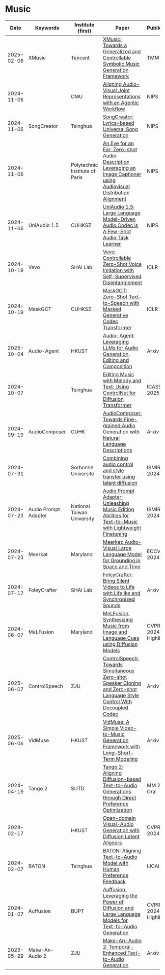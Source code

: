 # Music


| Date       | Keywords   | Institute (first) | Paper                                                                                                                          | Publication | Code | 
| ---------- | ---------- | ----------------- | ------------------------------------------------------------------------------------------------------------------------------ | ----------- | ---- | 
| 2025-02-06 | XMusic |  Tencent | [XMusic: Towards a Generalized and Controllable Symbolic Music Generation Framework](https://arxiv.org/abs/2501.08809) | TMM 2025 | [Github](https://xmusic-project.github.io/) | 
| 2024-11-06 |  | CMU | [Aligning Audio-Visual Joint Representations with an Agentic Workflow](https://openreview.net/forum?id=NGrINZyZKk) | NIPS 2024 | Github | 
| 2024-11-06 | SongCreator | Tsinghua | [SongCreator: Lyrics-based Universal Song Generation](https://openreview.net/forum?id=NGrINZyZKk) | NIPS 2024 | Github | 
| 2024-11-06 | | Polytechnic Institute of Paris | [An Eye for an Ear: Zero-shot Audio Description Leveraging an Image Captioner using Audiovisual Distribution Alignment](https://openreview.net/pdf?id=U6oQEzSp8z) | NIPS 2024 | [Github](https://github.com/hugomalard/AnEyeForAnEar) | 
| 2024-11-06 | UniAudio 1.5 | CUHKSZ | [UniAudio 1.5: Large Language Model-Driven Audio Codec is A Few-Shot Audio Task Learner](https://openreview.net/forum?id=QMaLS4VeY3) | NIPS 2024 | [Github](https://github.com/yangdongchao/LLM-Codec) | 
| 2024-10-19 | Vevo | SHAI Lab| [Vevo: Controllable Zero-Shot Voice Imitation with Self-Supervised Disentanglement](https://openreview.net/pdf?id=anQDiQZhDP) | ICLR 2025 | [Github](https://github.com/open-mmlab/Amphion/blob/main/models/vc/vevo/README.md) | 
| 2024-10-19 | MaskGCT | CUHKSZ | [MaskGCT: Zero-Shot Text-to-Speech with Masked Generative Codec Transformer](https://arxiv.org/pdf/2409.00750) | ICLR 2025 | [Github](https://github.com/open-mmlab/Amphion/tree/main/models/tts/maskgct) | 
| 2025-10-04 | Audio-Agent | HKUST | [Audio-Agent: Leveraging LLMs for Audio Generation, Editing and Composition](https://arxiv.org/pdf/2410.03335) | Arxiv 2024 | Github | 
| 2024-10-07 |  | Tsinghua | [Editing Music with Melody and Text: Using ControlNet for Diffusion Transformer](https://arxiv.org/abs/2410.05151) | ICASSP 2025 | Github | 
| 2024-09-19 | AudioComposer | CUHK | [AudioComposer: Towards Fine-grained Audio Generation with Natural Language Descriptions](https://arxiv.org/abs/2409.12560) | Arxiv 2024 | [Github](https://lavendery.github.io/AudioComposer/) | 
| 2024-07-31 |  | Sorbonne Université | [Combining audio control and style transfer using latent diffusion](https://arxiv.org/abs/2408.00196) | ISMIR 2024 | [Github](https://github.com/NilsDem/control-transfer-diffusion) | 
| 2024-07-23 | Audio Prompt Adapter | National Taiwan University | [Audio Prompt Adapter: Unleashing Music Editing Abilities for Text-to-Music with Lightweight Finetuning](https://arxiv.org/abs/2407.16564) | ISMIR 2024 | [Github](https://github.com/fundwotsai2001/ap-adapter)  |  
| 2024-07-23 | Meerkat |  Maryland | [Meerkat: Audio-Visual Large Language Model for Grounding in Space and Time](https://www.ecva.net/papers/eccv_2024/papers_ECCV/papers/08071.pdf) | ECCV 2024 | [Github](https://github.com/schowdhury671/meerkat)  |  
| 2024-07-17 | FoleyCrafter| SHAI Lab | [FoleyCrafter: Bring Silent Videos to Life with Lifelike and Synchronized Sounds](https://arxiv.org/abs/2407.01494) | Arxiv 2024 | [Github](https://github.com/open-mmlab/foleycrafter) |  
| 2024-06-07 | MeLFusion | Maryland | [MeLFusion: Synthesizing Music from Image and Language Cues using Diffusion Models](https://arxiv.org/abs/2406.04673) | CVPR 2024 Highlight | [Github](https://schowdhury671.github.io/melfusion_cvpr2024/)  |  
| 2025-06-07 | ControlSpeech | ZJU | [ControlSpeech: Towards Simultaneous Zero-shot Speaker Cloning and Zero-shot Language Style Control With Decoupled Codec](https://arxiv.org/abs/2406.01205) | Arxiv 2024 | [Github](https://github.com/jishengpeng/ControlSpeech) | 
| 2025-06-06 | VidMuse | HKUST | [VidMuse: A Simple Video-to-Music Generation Framework with Long-Short-Term Modeling](https://arxiv.org/pdf/2406.04321) | Arxiv 2024 | [Github](https://github.com/zeyuet/vidmuse) | 
| 2024-04-19 | Tango 2 | SUTD | [Tango 2: Aligning Diffusion-based Text-to-Audio Generations through Direct Preference Optimization](https://arxiv.org/abs/2404.09956) | MM 2024 Oral | [Github](https://github.com/declare-lab/tango)  | 
| 2024-02-17 |  | HKUST | [Open-domain Visual-Audio Generation with Diffusion Latent Aligners](https://arxiv.org/abs/2402.17723) | CVPR 2024 | [Github](https://github.com/yzxing87/Seeing-and-Hearing)  | 
| 2024-02-07 | BATON | Tsinghua | [BATON: Aligning Text-to-Audio Model with Human Preference Feedback](https://arxiv.org/abs/2402.00744) | IJCAI 2024 | [Github](https://github.com/Hannieliao/Baton)  | 
| 2024-01-07 | Auffusion | BUPT | [Auffusion: Leveraging the Power of Diffusion and Large Language Models for Text-to-Audio Generation](https://arxiv.org/abs/2406.04673) | CVPR 2024 Highlight | [Github](https://auffusion.github.io/)  |  
| 2023-05-29 | Make-An-Audio 2 | ZJU | [Make-An-Audio 2: Temporal-Enhanced Text-to-Audio Generation](https://arxiv.org/abs/2305.18474) | Arxiv 2023 | [Github](https://github.com/bytedance/Make-An-Audio-2)  | 

